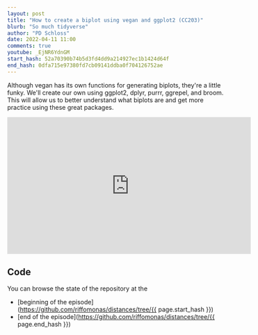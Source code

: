 ```yaml
---
layout: post
title: "How to create a biplot using vegan and ggplot2 (CC203)"
blurb: "So much tidyverse"
author: "PD Schloss"
date: 2022-04-11 11:00
comments: true
youtube: _EjNR6YdnGM
start_hash: 52a70390b74b5d3fd4dd9a214927ec1b1424d64f
end_hash: 0dfa715e97380fd7cb09141ddba0f704126752ae
---
```


Although vegan has its own functions for generating biplots, they're a little funky. We'll create our own using ggplot2, dplyr, purrr, ggrepel, and broom. This will allow us to better understand what biplots are and get more practice using these great packages.


<iframe style="margin: 0 auto;display:block;" width="560" height="315" src="https://www.youtube.com/embed/{{ page.youtube }}" frameborder="0" allow="accelerometer; autoplay; encrypted-media; gyroscope; picture-in-picture" allowfullscreen></iframe>


## Code

You can browse the state of the repository at the
* [beginning of the episode](https://github.com/riffomonas/distances/tree/{{ page.start_hash }})
* [end of the episode](https://github.com/riffomonas/distances/tree/{{ page.end_hash }})
